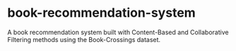 # book-recommendation-system
A book recommendation system built with Content-Based and Collaborative Filtering methods using the Book-Crossings dataset.
